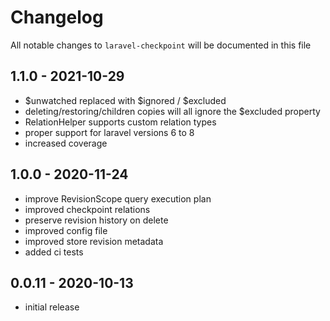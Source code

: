 # Changelog

All notable changes to `laravel-checkpoint` will be documented in this file

## 1.1.0 - 2021-10-29

- $unwatched replaced with $ignored / $excluded
- deleting/restoring/children copies will all ignore the $excluded property
- RelationHelper supports custom relation types
- proper support for laravel versions 6 to 8
- increased coverage

## 1.0.0 - 2020-11-24

- improve RevisionScope query execution plan 
- improved checkpoint relations
- preserve revision history on delete
- improved config file
- improved store revision metadata
- added ci tests

## 0.0.11 - 2020-10-13

- initial release

